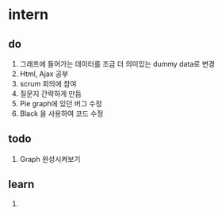 # intern

do
--------
1. 그래프에 들어가는 데이터를 조금 더 의미있는 dummy data로 변경
2. Html, Ajax 공부
3. scrum 회의에 참여
4. 질문지 간략하게 만듬
5. Pie graph에 있던 버그 수정
6. Black 을 사용하여 코드 수정


todo
----------
1. Graph 완성시켜보기

learn
---------
1.
